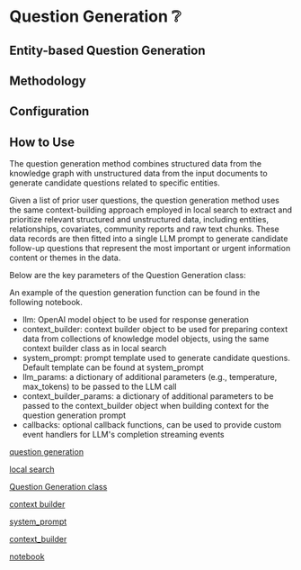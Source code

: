 # Question Generation ❔

## Entity-based Question Generation

## Methodology

## Configuration

## How to Use

The question generation method combines structured data from the knowledge graph with unstructured data from the input documents to generate candidate questions related to specific entities.

Given a list of prior user questions, the question generation method uses the same context-building approach employed in local search to extract and prioritize relevant structured and unstructured data, including entities, relationships, covariates, community reports and raw text chunks. These data records are then fitted into a single LLM prompt to generate candidate follow-up questions that represent the most important or urgent information content or themes in the data.

Below are the key parameters of the Question Generation class:

An example of the question generation function can be found in the following notebook.

- llm: OpenAI model object to be used for response generation
- context_builder: context builder object to be used for preparing context data from collections of knowledge model objects, using the same context builder class as in local search
- system_prompt: prompt template used to generate candidate questions. Default template can be found at system_prompt
- llm_params: a dictionary of additional parameters (e.g., temperature, max_tokens) to be passed to the LLM call
- context_builder_params: a dictionary of additional parameters to be passed to the context_builder object when building context for the question generation prompt
- callbacks: optional callback functions, can be used to provide custom event handlers for LLM's completion streaming events

[question generation](https://github.com/microsoft/graphrag/blob/main//graphrag/query/question_gen/)

[local search](https://microsoft.github.io/graphrag/../local_search/)

[Question Generation class](https://github.com/microsoft/graphrag/blob/main//graphrag/query/question_gen/local_gen.py)

[context builder](https://github.com/microsoft/graphrag/blob/main//graphrag/query/structured_search/local_search/mixed_context.py)

[system_prompt](https://github.com/microsoft/graphrag/blob/main//graphrag/prompts/query/question_gen_system_prompt.py)

[context_builder](https://github.com/microsoft/graphrag/blob/main//graphrag/query/structured_search/local_search/mixed_context.py)

[notebook](https://microsoft.github.io/graphrag/../../examples_notebooks/local_search/)

